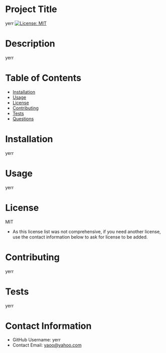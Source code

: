 
# Project Title
yerr
[![License: MIT](https://img.shields.io/badge/License-MIT-yellow.svg)](https://opensource.org/licenses/MIT)
# Description
yerr
# Table of Contents 
* [Installation](#-Installation)
* [Usage](#-Usage)
* [License](#-Installation)
* [Contributing](#-Contributing)
* [Tests](#-Tests)
* [Questions](#-Contact-Information)
    
# Installation
yerr
# Usage
yerr
# License 
MIT
* As this license list was not comprehensive, if you need another license, use the contact information below to ask for license to be added. 
# Contributing 
yerr
# Tests
yerr
# Contact Information 
* GitHub Username: yerr
* Contact Email: yaoo@yahoo.com
